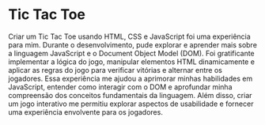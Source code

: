 # Tic Tac Toe
Criar um Tic Tac Toe usando HTML, CSS e JavaScript foi uma experiência para mim. Durante o desenvolvimento, pude explorar e aprender mais sobre a linguagem JavaScript e o Document Object Model (DOM). Foi gratificante implementar a lógica do jogo, manipular elementos HTML dinamicamente e aplicar as regras do jogo para verificar vitórias e alternar entre os jogadores. Essa experiência me ajudou a aprimorar minhas habilidades em JavaScript, entender como interagir com o DOM e aprofundar minha compreensão dos conceitos fundamentais da linguagem. Além disso, criar um jogo interativo me permitiu explorar aspectos de usabilidade e fornecer uma experiência envolvente para os jogadores.
